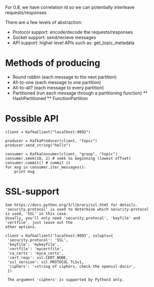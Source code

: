 For 0.8, we have correlation id so we can potentially interleave requests/responses

There are a few levels of abstraction:

* Protocol support: encode/decode the requests/responses
* Socket support: send/recieve messages
* API support: higher level APIs such as: get_topic_metadata


# Methods of producing

* Round robbin (each message to the next partition)
* All-to-one (each message to one partition)
* All-to-all? (each message to every partition)
* Partitioned (run each message through a partitioning function)
** HashPartitioned
** FunctionPartition

# Possible API

    client = KafkaClient("localhost:9092")

    producer = KafkaProducer(client, "topic")
    producer.send_string("hello")

    consumer = KafkaConsumer(client, "group", "topic")
    consumer.seek(10, 2) # seek to beginning (lowest offset)
    consumer.commit() # commit it
    for msg in consumer.iter_messages():
        print msg

# SSL-support
    See https://docs.python.org/3/library/ssl.html for details.
    'security.protocol' is used to determine which security-protocol
    is used, 'SSL' in this case.
    Usually, you'll only need 'security.protocol', 'keyfile' and 'certfile', just leave out the 
    other options. 

    client = KafkaClient('localhost:9093', sslopts={
     'security.protocol': 'SSL',
     'keyfile': 'mykeyfile',
     'certfile': 'mycertfile',
     'ca_certs': 'myca_certs',
     'cert_reqs': ssl.CERT_NONE,
     'ssl_version': ssl.PROTOCOL_TLSv1,
     'ciphers': '<string of ciphers, check the openssl-docs>',
     })
   
     The argument 'ciphers' is supported by Python3 only.

